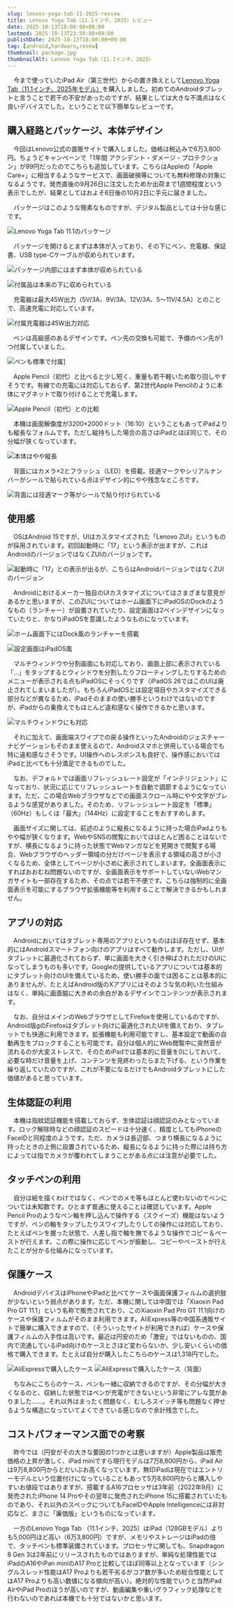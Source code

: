 ```yaml
---
slug: lenovo-yoga-tab-11-2025-review
title: Lenovo Yoga Tab（11.1インチ、2025）レビュー
date: 2025-10-13T18:00:00+09:00
lastmod: 2025-10-13T23:50:00+09:00
publishDate: 2025-10-13T18:00:00+09:00
tag: [android,hardware,revew]
thumbnail: package.jpg
thumbnailAlt: Lenovo Yoga Tab（11.1インチ、2025）
---
```


　今まで使っていたiPad Air（第三世代）からの置き換えとして[Lenovo Yoga Tab（11.1インチ、2025年モデル）](https://www.lenovo.com/jp/ja/p/tablets/yoga-tab-series/lenovo-yoga-tab/len103l0031)を購入しました。初めてのAndroidタブレットと言うことで若干の不安があったのですが、結果としては大きな不満点はなく良いデバイスでした。ということで以下簡単なレビューです。

## 購入経路とパッケージ、本体デザイン

　今回はLenovo公式の直販サイトで購入しました。価格は税込みで6万3,800円。ちょうどキャンペーンで「1年間 アクシデント・ダメージ・プロテクション」が99円だったのでこちらも追加しています。こちらはAppleの「Apple Care+」に相当するようなサービスで、画面破損等についても無料修理の対象になるようです。発売直後の9月26日に注文したためか出荷まで1週間程度という表示でしたが、結果としてはおよそ6日後の10月2日に手元に届きました。

　パッケージはこのような簡素なものですが、デジタル製品としては十分な感じです。

![Lenovo Yoga Tab 11.1のパッケージ](package.jpg)

　パッケージを開けるとまずは本体が入っており、その下にペン、充電器、保証書、USB type-Cケーブルが収められています。

![パッケージ内部にはまず本体が収められている](package2.jpg)

![付属品は本来の下に収められている](package3.jpg)

　充電器は最大45W出力（5V/3A、9V/3A、12V/3A、5～11V/4.5A）とのことで、高速充電に対応しています。

![付属充電器は45W出力対応](usb_charger.jpg)

　ペンは高級感のあるデザインです。ペン先の交換も可能で、予備のペン先が1つ付属していました。

![ペンも標準で付属](pencil.jpg)]

　Apple Pencil（初代）と比べると少し短く、重量も若干軽いため取り回しやすそうです。有線での充電には対応しておらず、第2世代Apple Pencilのように本体にマグネットで取り付けることで充電します。

![Apple Pencil（初代）との比較](pencil2.jpg)

　本機は画面解像度が3200×2000ドット（16:10）ということもあってiPadよりも縦長なフォルムです。ただし縦持ちした場合の高さはiPadとほぼ同じで、その分幅が狭くなっています。

![本体はやや縦長](body_front.jpg)

　背面にはカメラ×2とフラッシュ（LED）を搭載。技適マークやシリアルナンバーがシールで貼られている点はデザイン的にやや残念なところです。

![背面には技適マーク等がシールで貼り付けられている](back.jpg)

## 使用感

　OSはAndroid 15ですが、UIはカスタマイズされた「Lenovo ZUI」というものが採用されています。初回起動時に「17」という表示が出ますが、これはAndroidのバージョンではなくZUIのバージョンです。

![起動時に「17」との表示が出るが、こちらはAndroidバージョンではなくZUIのバージョン](startup.jpg)

　Androidにおけるメーカー独自のUIカスタマイズについてはさまざまな意見があるかと思いますが、このZUIについてはホーム画面下にiPadOSのDockのようなもの（ランチャー）が設置されていたり、設定画面は2ペインデザインになっていたりと、かなりiPadOSを意識したようなものになっています。

![ホーム画面下にはDock風のランチャーを搭載](home.png)

![設定画面はiPadOS風](settings1.png)

　マルチウィンドウや分割画面にも対応しており、画面上部に表示されている「…」をタップするとウィンドウを分割したりフローティングしたりするためのメニューが表示される点もiPadOSにそっくりです（iPadOS 26ではこのUIは廃止されてしまいましたが）。もちろんiPadOSとは設定項目やカスタマイズできる部分などが異なるため、iPadそのままの使い勝手というわけではないのですが、iPadからの乗換えでもほとんど違和感なく操作できるかと思います。

![マルチウィンドウにも対応](settings2.png)

　それに加えて、画面端スワイプでの戻る操作といったAndroidのジェスチャーナビゲーションもそのまま使えるので、Androidスマホと併用している場合でも特に違和感なさそうです。UI操作へのレスポンスも良好で、操作感においてはiPadと比べても十分満足できるものでした。

　なお、デフォルトでは画面リフレッシュレート設定が「インテリジェント」になっており、状況に応じてリフレッシュレートを自動で調節するようになっています。ただ、この場合Webブラウザなどでの画面スクロール時にやや文字がブレるような感覚がありました。そのため、リフレッシュレート設定を「標準」（60Hz）もしくは「最大」（144Hz）に設定することをおすすめします。

　画面サイズに関しては、前述のように縦長になるように持った場合iPadよりもやや幅が狭くなります。WebやSNSの閲覧においてはほとんど困ることはないですが、横長になるように持った状態でWebマンガなどを見開きで閲覧する場合、Webブラウザのヘッダー領域の分だけページを表示する領域の高さが小さくなるため、全体としてページが小さめに表示されてしまいます。全画面表示にすればおおむね問題ないのですが、全画面表示をサポートしていないWebマンガサイトも一部存在するため、その点では若干不便です。こちらは強制的に全画面表示を可能にするブラウザ拡張機能等を利用することで解決できるかもしれません。

## アプリの対応

　Androidにおいてはタブレット専用のアプリというものはほぼ存在せず、基本的にはAndroidスマートフォン向けのアプリはすべて動作します。ただし、UIがタブレットに最適化されておらず、単に画面を大きく引き伸ばされただけのUIになってしまうものも多いです。Googleの提供しているアプリについては基本的にタブレット向けのUIを備えているため、使い勝手の面では困ることは基本的にありませんが、たとえばAndroid版のXアプリにはそのような気の利いた仕組みはなく、単純に画面脇に大きめの余白があるデザインでコンテンツが表示されます。

　なお、自分はメインのWebブラウザとしてFirefoxを使用しているのですが、Android版gのFirefoxはタブレット向けに最適化されたUIを備えており、タブレットでも快適に利用できます。拡張機能も利用可能ですし、基本設定で動画の自動再生をブロックすることも可能です。自分は個人的にWeb閲覧中に突然音が流れるのが大変ストレスで、そのためiPadでは基本的に音量を0にしておいて、必要な時だけ音量を上げ、コンテンツを見終わったらまた下げる、という作業を繰り返していたのですが、これが不要になるだけでもAndroidタブレットにした価値があると思っています。

## 生体認証の利用

　本機は指紋認証機能を搭載しておらず、生体認証は顔認証のみとなっています。ロック解除時などの顔認証のスピードは十分速く、精度としてもiPhoneのFaceIDと同程度のようです。ただ、カメラは長辺部、つまり横長になるように持ったときの上側に設置されているため、縦長になるように持った際には持ち方によっては指でカメラが覆われてしまうことがある点には注意が必要でした。

## タッチペンの利用

　自分は絵を描くわけではなく、ペンでのメモ等もほとんど使わないのでペンについては未知数です。ひとまず普通に使えることは確認しています。Apple Pencil Proのようなペン軸を押し込んで操作する（スクイーズ）機能はないようですが、ペンの軸をタップしたりスワイプしたりしての操作には対応しており、たとえばペンを握った状態で、人差し指で軸を撫でるような操作でコピー＆ペーストが行えます。この際に操作に応じてペンが振動し、コピーやペーストが行えたことが分かる仕組みになっています。

## 保護ケース

　AndroidデバイスはiPhoneやiPadと比べてケースや画面保護フィルムの選択肢が少ないという弱点があります。ただ、本機に関しては中国では「Xiaoxin Pad Pro GT 11.1」という名称で販売されており、このXiaoxin Pad Pro GT 11.1向けのケースや保護フィルムがそのまま利用できます。AliExpress等の中国系通販サイトで簡単に購入できますので、（そういったサイトが利用できれば）ケースや保護フィルムの入手性は高いです。最近は円安のため「激安」ではないものの、国内で流通しているiPad向けのケースとさほど変わらないか、少し安いくらいの価格で購入できます。たとえば自分が購入したこちらのケースは1,318円でした。

![AliExpressで購入したケース](case.jpg)
![AliExpressで購入したケース（背面）](case_back.jpg)

　ちなみにこちらのケース、ペンも一緒に収納できるのですが、その分幅が大きくなるのと、収納した状態ではペンが充電ができないという非常にアレな罠がありました……。それ以外はまったく問題なく、むしろスイッチ等も問題なく押せるような構造になっていてよくできている感じなので余計残念でした。

## コストパフォーマンス面での考察

　昨今では（円安がその大きな要因の1つかとは思いますが）Apple製品は販売価格の上昇が激しく、iPad miniですら現行モデルは7万8,800円から、iPad Airは9万8,800円からとだいぶお高くなっています。無印iPadは現在ではエントリーモデルという位置付けになっていることもあって5万8,800円からと購入しやすいお値段ではありますが、搭載するA16プロセッサは3年前（2022年9月）に発売されたiPhone 14 Proやその翌年に発売されたiPhone 15に搭載されていたものであり、それ以外のスペックについてもFaceIDやApple Intelligenceには非対応など、まさに「廉価版」というものになっています。

　一方のLenovo Yoga Tab （11.1インチ、2025）はiPad（128GBモデル）よりも5,000円ほど高い（6万3,800円）ですが、メモリやストレージはiPadの倍で、タッチペンも標準装備されています。プロセッサに関しても、Snapdragon 8 Gen 3は2年前にリリースされたものではありますが、単純な処理性能ではiPadのA16やiPan miniのA17 Proと比較してほぼ同等以上となっています（シングルスレッド性能はA17 Proよりも若干劣るがコア数が多いため総合性能としてはA17 Proよりも高い数値になる傾向が高い）。絶対的な性能でいうと当然iPad AirやiPad Proのほうが高いのですが、動画編集や重いグラフィック処理などを行わないのであれば本機でも十分ではないかと思います。

